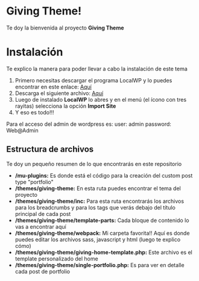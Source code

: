 # Giving Theme!

Te doy la bienvenida al proyecto **Giving Theme** 


# Instalación

Te explico la manera para poder llevar a cabo la instalación de este tema

 1. Primero necesitas descargar el programa LocalWP y lo puedes encontrar en este enlace: [Aquí](https://localwp.com)
 2. Descarga el siguiente archivo: [Aquí](https://drive.google.com/file/d/1t4UVpd1kMAK9Qws6UKT7qpQ0a987zGNu/view?usp=sharing)
 3. Luego de instalado **LocalWP** lo abres y en el menú (el ícono con tres rayitas) selecciona la opción **Import Site**
 4. Y eso es todo!!!

Para el acceso del admin de wordpress es: 
user: admin
password: Web@Admin

## Estructura de archivos

Te doy un pequeño resumen de lo que encontrarás en este repositorio
 - **/mu-plugins:** Es donde está el código para la creación del custom post type "portfolio" 
 - **/themes/giving-theme:** En esta ruta puedes encontrar el tema del proyecto
 - **/themes/giving-theme/inc:** Para esta ruta encontrarás los archivos para los breadcrumbs y para los tags que verás debajo del título principal de cada post
 - **/themes/giving-theme/template-parts:** Cada bloque de contenido lo vas a encontrar aquí 
 - **/themes/giving-theme/webpack:** Mi carpeta favorita!! Aquí es donde puedes editar los archivos sass, javascript y html (luego te explico cómo)
 - **/themes/giving-theme/giving-home-template.php:** Este archivo es el template personalizado del home
 - **/themes/giving-theme/single-portfolio.php:** Es para ver en detalle cada post de portfolio
